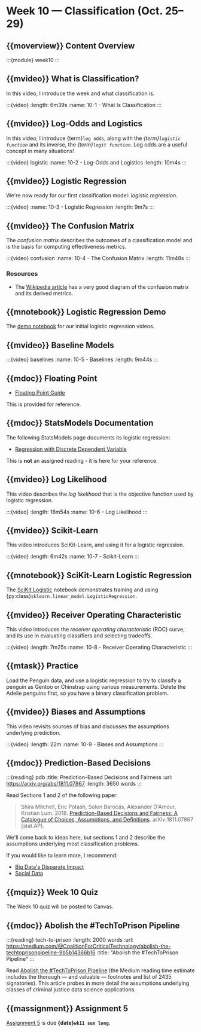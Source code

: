 # Week 10 — Classification (Oct. 25–29)

## {{moverview}} Content Overview

:::{module} week10
:::

## {{mvideo}} What is Classification?

In this video, I introduce the week and what classification is.

:::{video}
:length: 6m39s
:name: 10-1 - What Is Classification
:::

## {{mvideo}} Log-Odds and Logistics

In this video, I introduce {term}`log odds`, along with the *{term}`logistic function`* and its inverse, 
the *{term}`logit function`*.
Log odds are a useful concept in many situations!

:::{video} logistic
:name: 10-2 - Log-Odds and Logistics
:length: 10m4s
:::

## {{mvideo}} Logistic Regression

We're now ready for our first classification model: *logistic regression*.

:::{video}
:name: 10-3 - Logistic Regression
:length: 9m7s
:::

## {{mvideo}} The Confusion Matrix

The *confusion matrix* describes the outcomes of a classification model and is the basis for computing effectiveness metrics.

:::{video} confusion
:name: 10-4 - The Confusion Matrix
:length: 11m48s
:::

### Resources

- The [Wikipedia article](https://en.wikipedia.org/wiki/Confusion_matrix) has a very good diagram of the confusion matrix and its derived metrics.

## {{mnotebook}} Logistic Regression Demo

The [demo notebook](../resources/tutorials/LogitRegressionDemo.ipynb) for our initial logistic regression videos.

## {{mvideo}} Baseline Models

:::{video} baselines
:name: 10-5 - Baselines
:length: 9m44s
:::

## {{mdoc}} Floating Point

- [Floating Point Guide](https://floating-point-gui.de/)

This is provided for reference.

## {{mdoc}} StatsModels Documentation

The following StatsModels page documents its logistic regression:

- [Regression with Discrete Dependent Variable](https://www.statsmodels.org/stable/discretemod.html)

This is **not** an assigned reading - it is here for your reference.

## {{mvideo}} Log Likelihood

This video describes the *log likelihood* that is the objective function used by logistic regression.

:::{video}
:length: 16m54s
:name: 10-6 - Log Likelihood
:::

## {{mvideo}} Scikit-Learn

This video introduces SciKit-Learn, and using it for a logistic regression.

:::{video}
:length: 6m42s
:name: 10-7 - Scikit-Learn
:::

## {{mnotebook}} SciKit-Learn Logistic Regression

The [SciKit Logistic](../resources/tutorials/SciKitLogistic.ipynb) notebook demonstrates training and using
{py:class}`sklearn.linear_model.LogisticRegression`.

## {{mvideo}} Receiver Operating Characteristic

This video introduces the *receiver operating characteristic* (ROC) curve, and its use in evaluating classifiers and selecting tradeoffs.

:::{video}
:length: 7m25s
:name: 10-8 - Receiver Operating Characteristic
:::

## {{mtask}} Practice

Load the Penguin data, and use a logistic regression to try to classify a penguin as Gentoo or Chinstrap using various measurements.
Delete the Adelie penguins first, so you have a binary classification problem.

## {{mvideo}} Biases and Assumptions

This video revisits sources of bias and discusses the assumptions underlying prediction.

:::{video}
:length: 22m
:name: 10-9 - Biases and Assumptions
:::

## {{mdoc}} Prediction-Based Decisions

:::{reading} pdb
:title: Prediction-Based Decisions and Fairness
:url: https://arxiv.org/abs/1811.07867
:length: 3650 words
:::

Read Sections 1 and 2 of the following paper:

> Shira Mitchell, Eric Potash, Solon Barocas, Alexander D'Amour, Kristian Lum. 2018.
> [Prediction-Based Decisions and Fairness: A Catalogue of Choices, Assumptions, and Definitions](https://arxiv.org/abs/1811.07867).
> arXiv:1811.07867 [stat.AP].

We'll come back to ideas here, but sections 1 and 2 describe the assumptions underlying most classification problems.

If you would like to learn more, I recommend:

- [Big Data's Disparate Impact](http://papers.ssrn.com/abstract=2477899)
- [Social Data](http://dx.doi.org/10.3389/fdata.2019.00013)

## {{mquiz}} Week 10 Quiz

The Week 10 quiz will be posted to Canvas.

## {{mdoc}} Abolish the #TechToPrison Pipeline

:::{reading} tech-to-prison
:length: 2000 words
:url: https://medium.com/@CoalitionForCriticalTechnology/abolish-the-techtoprisonpipeline-9b5b14366b16
:title: "Abolish the #TechToPrison Pipeline"
:::

Read [Abolish the #TechToPrison Pipeline](https://medium.com/@CoalitionForCriticalTechnology/abolish-the-techtoprisonpipeline-9b5b14366b16) (the Medium reading time estimate includes the thorough — and valuable — footnotes and list of 2435 signatories).
This article probes in more detail the assumptions underlying classes of criminal justice data science applications.

## {{massignment}} Assignment 5

[Assignment 5](../../assignments/A5/index.md) is due **{date}`wk11 sun long`**.
